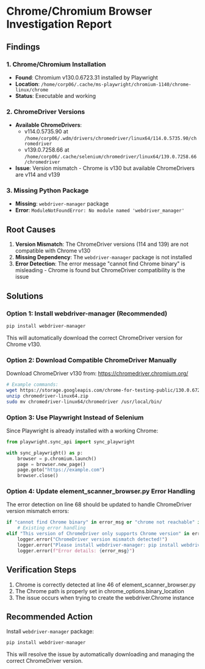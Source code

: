 # Chrome/Chromium Browser Investigation Report

## Findings

### 1. Chrome/Chromium Installation
- **Found**: Chromium v130.0.6723.31 installed by Playwright
- **Location**: `/home/corp06/.cache/ms-playwright/chromium-1140/chrome-linux/chrome`
- **Status**: Executable and working

### 2. ChromeDriver Versions
- **Available ChromeDrivers**:
  - v114.0.5735.90 at `/home/corp06/.wdm/drivers/chromedriver/linux64/114.0.5735.90/chromedriver`
  - v139.0.7258.66 at `/home/corp06/.cache/selenium/chromedriver/linux64/139.0.7258.66/chromedriver`
- **Issue**: Version mismatch - Chrome is v130 but available ChromeDrivers are v114 and v139

### 3. Missing Python Package
- **Missing**: `webdriver-manager` package
- **Error**: `ModuleNotFoundError: No module named 'webdriver_manager'`

## Root Causes

1. **Version Mismatch**: The ChromeDriver versions (114 and 139) are not compatible with Chrome v130
2. **Missing Dependency**: The `webdriver-manager` package is not installed
3. **Error Detection**: The error message "cannot find Chrome binary" is misleading - Chrome is found but ChromeDriver compatibility is the issue

## Solutions

### Option 1: Install webdriver-manager (Recommended)
```bash
pip install webdriver-manager
```
This will automatically download the correct ChromeDriver version for Chrome v130.

### Option 2: Download Compatible ChromeDriver Manually
Download ChromeDriver v130 from: https://chromedriver.chromium.org/
```bash
# Example commands:
wget https://storage.googleapis.com/chrome-for-testing-public/130.0.6723.31/linux64/chromedriver-linux64.zip
unzip chromedriver-linux64.zip
sudo mv chromedriver-linux64/chromedriver /usr/local/bin/
```

### Option 3: Use Playwright Instead of Selenium
Since Playwright is already installed with a working Chrome:
```python
from playwright.sync_api import sync_playwright

with sync_playwright() as p:
    browser = p.chromium.launch()
    page = browser.new_page()
    page.goto("https://example.com")
    browser.close()
```

### Option 4: Update element_scanner_browser.py Error Handling
The error detection on line 68 should be updated to handle ChromeDriver version mismatch errors:
```python
if "cannot find Chrome binary" in error_msg or "chrome not reachable" in error_msg:
    # Existing error handling
elif "This version of ChromeDriver only supports Chrome version" in error_msg:
    logger.error("ChromeDriver version mismatch detected!")
    logger.error("Please install webdriver-manager: pip install webdriver-manager")
    logger.error(f"Error details: {error_msg}")
```

## Verification Steps

1. Chrome is correctly detected at line 46 of element_scanner_browser.py
2. The Chrome path is properly set in chrome_options.binary_location
3. The issue occurs when trying to create the webdriver.Chrome instance

## Recommended Action

Install `webdriver-manager` package:
```bash
pip install webdriver-manager
```

This will resolve the issue by automatically downloading and managing the correct ChromeDriver version.